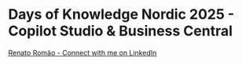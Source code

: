 # Days of Knowledge Nordic 2025 - Copilot Studio &amp; Business Central

[Renato Romão - Connect with me on LinkedIn](https://www.linkedin.com/in/renatoromao/)
